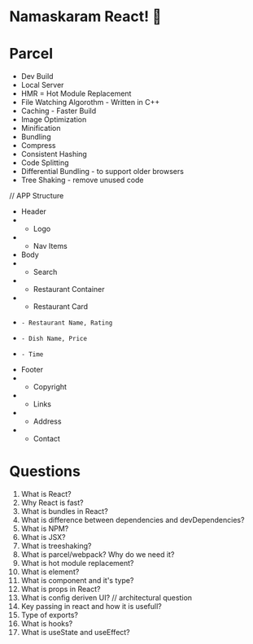 # Namaskaram React! 🚀 
# Parcel
- Dev Build
- Local Server
- HMR = Hot Module Replacement
- File Watching Algorothm - Written in C++
- Caching - Faster Build
- Image Optimization
- Minification
- Bundling
- Compress
- Consistent Hashing
- Code Splitting
- Differential Bundling - to support older browsers
- Tree Shaking - remove unused code

// APP Structure
* Header
* - Logo
* - Nav Items
* Body
* - Search
* - Restaurant Container
*   - Restaurant Card
*     - Restaurant Name, Rating
*     - Dish Name, Price
*     - Time
* Footer
* - Copyright
* - Links 
* - Address
* - Contact

# Questions
1. What is React?
2. Why React is fast?
3. What is bundles in React?
4. What is difference between dependencies and devDependencies?
5. What is NPM?
6. What is JSX?
7. What is treeshaking?
8. What is parcel/webpack? Why do we need it?
9. What is hot module replacement?
10. What is element?
11. What is component and it's type?
12. What is props in React?
13. What is config deriven UI? // architectural question
14. Key passing in react and how it is usefull?
15. Type of exports?
16. What is hooks?
17. What is useState and useEffect?

